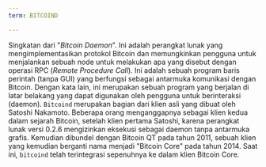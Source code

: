 ```yaml
---
term: BITCOIND

---
```

Singkatan dari "*Bitcoin Daemon*". Ini adalah perangkat lunak yang mengimplementasikan protokol Bitcoin dan memungkinkan pengguna untuk menjalankan sebuah node untuk melakukan apa yang disebut dengan operasi RPC (*Remote Procedure Call*). Ini adalah sebuah program baris perintah (tanpa GUI) yang berfungsi sebagai antarmuka komunikasi dengan Bitcoin. Dengan kata lain, ini merupakan sebuah program yang berjalan di latar belakang yang dapat digunakan oleh pengguna untuk berinteraksi (daemon). `Bitcoind` merupakan bagian dari klien asli yang dibuat oleh Satoshi Nakamoto. Beberapa orang menganggapnya sebagai klien kedua dalam sejarah Bitcoin, setelah klien pertama Satoshi, karena perangkat lunak versi 0.2.6 mengizinkan eksekusi sebagai daemon tanpa antarmuka grafis. Kemudian dibundel dengan Bitcoin QT pada tahun 2011, sebuah klien yang kemudian berganti nama menjadi "Bitcoin Core" pada tahun 2014. Saat ini, `bitcoind` telah terintegrasi sepenuhnya ke dalam klien Bitcoin Core.